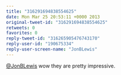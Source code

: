 ```yaml
---
title: "316291694838554625"
date: Mon Mar 25 20:53:11 +0000 2013
original-tweet-id: "316291694838554625"
retweets: 0
favorites: 0
reply-tweet-id: "316265905476743170"
reply-user-id: "190675334"
reply-user-screen-name: "JonBLewis"
---
```

<a href="https://twitter.com/JonBLewis">@JonBLewis</a> wow they are pretty impressive.
